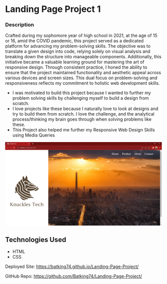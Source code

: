 # Landing Page Project 1

### Description
Crafted during my sophomore year of high school in 2021, at the age of 15 or 16, amid the COVID pandemic, this project served as a dedicated platform for advancing my problem-solving skills. The objective was to translate a given design into code, relying solely on visual analysis and breaking down the structure into manageable components. Additionally, this initiative became a valuable learning ground for mastering the art of responsive design. Through consistent practice, I honed the ability to ensure that the project maintained functionality and aesthetic appeal across various devices and screen sizes. This dual focus on problem-solving and responsiveness reflects my commitment to holistic web development skills.

- I was motivated to build this project because I wanted to further my problem solving skills by challenging myself to build a design from scratch.
- I love projects like these because I naturally love to look at designs and try to build them from scratch. I love the challenge, and the analytical process/thinking my brain goes through when solving problems like these.
- This Project also helped me further my Responsive Web Design Skills using Media Queries


![Image of static landing page project 1](./Assets/IMG/Landing_Page_Project_1.png)

## Technologies Used
- HTML
- CSS

Deployed Site: https://batking74.github.io/Landing-Page-Project/

GitHub Repo: https://github.com/Batking74/Landing-Page-Project/
